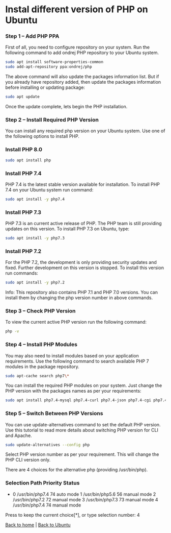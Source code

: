 # Instal different version of PHP on Ubuntu

### Step 1 – Add PHP PPA

First of all, you need to configure repository on your system. Run the following command to add ondrej PHP repository to your Ubuntu system.

```bash
sudo apt install software-properties-common
sudo add-apt-repository ppa:ondrej/php
```

The above command will also update the packages information list. But if you already have repository added, then update the packages information before installing or updating package:

```bash
sudo apt update
```

Once the update complete, lets begin the PHP installation.

### Step 2 – Install Required PHP Version

You can install any required php version on your Ubuntu system. Use one of the following options to install PHP.

### Install PHP 8.0

```bash
sudo apt install php
```

### Install PHP 7.4

PHP 7.4 is the latest stable version available for installation. To install PHP 7.4 on your Ubuntu system run command:

```bash
sudo apt install -y php7.4
```

### Install PHP 7.3

PHP 7.3 is an current active release of PHP. The PHP team is still providing updates on this version. To install PHP 7.3 on Ubuntu, type:

```bash
sudo apt install -y php7.3
```

### Install PHP 7.2

For the PHP 7.2, the development is only providing security updates and fixed. Further development on this version is stopped. To install this version run commands:

```bash
sudo apt install -y php7.2
```

Info: This repository also contains PHP 7.1 and PHP 7.0 versions. You can install them by changing the php version number in above commands.

### Step 3 – Check PHP Version

To view the current active PHP version run the following command:

```bash
php -v
```

### Step 4 – Install PHP Modules

You may also need to install modules based on your application requirements. Use the following command to search available PHP 7 modules in the package repository.

```bash
sudo apt-cache search php7\*
```

You can install the required PHP modules on your system. Just change the PHP version with the packages names as per your requirements:

```bash
sudo apt install php7.4-mysql php7.4-curl php7.4-json php7.4-cgi php7.4-xsl
```

### Step 5 – Switch Between PHP Versions

You can use update-alternatives command to set the default PHP version. Use this tutorial to read more details about switching PHP version for CLI and Apache.

```bash
sudo update-alternatives --config php
```

Select PHP version number as per your requirement. This will change the PHP CLI version only.

There are 4 choices for the alternative php (providing /usr/bin/php).

### Selection Path Priority Status

- 0 /usr/bin/php7.4 74 auto mode
  1 /usr/bin/php5.6 56 manual mode
  2 /usr/bin/php7.2 72 manual mode
  3 /usr/bin/php7.3 73 manual mode
  4 /usr/bin/php7.4 74 manual mode

Press to keep the current choice[*], or type selection number: 4

[Back to home](../readme.md) | [Back to Ubuntu](./readme.md)
